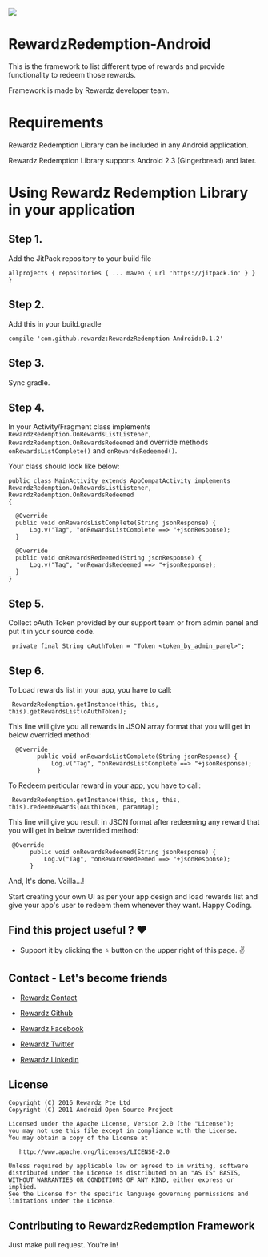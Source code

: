 [![](https://jitpack.io/v/rewardz/RewardzRedemption-Android.svg)](https://jitpack.io/#rewardz/RewardzRedemption-Android)


# RewardzRedemption-Android
This is the framework to list different type of rewards and provide functionality to redeem those rewards.

Framework is made by Rewardz developer team.

# Requirements
Rewardz Redemption Library can be included in any Android application.

Rewardz Redemption Library supports Android 2.3 (Gingerbread) and later.

# Using Rewardz Redemption Library in your application

## Step 1. 
Add the JitPack repository to your build file

`allprojects {
		repositories {
			...
			maven { url 'https://jitpack.io' }
		}
	}`

## Step 2.
Add this in your build.gradle

`compile 'com.github.rewardz:RewardzRedemption-Android:0.1.2'`

## Step 3.
Sync gradle.

## Step 4.

In your Activity/Fragment class implements `RewardzRedemption.OnRewardsListListener, RewardzRedemption.OnRewardsRedeemed`
and override methods `onRewardsListComplete()` and `onRewardsRedeemed()`.

Your class should look like below:

    public class MainActivity extends AppCompatActivity implements RewardzRedemption.OnRewardsListListener, RewardzRedemption.OnRewardsRedeemed
    {
    
      @Override
      public void onRewardsListComplete(String jsonResponse) {
          Log.v("Tag", "onRewardsListComplete ==> "+jsonResponse);
      }

      @Override
      public void onRewardsRedeemed(String jsonResponse) {
          Log.v("Tag", "onRewardsRedeemed ==> "+jsonResponse);
      }
    }
    
## Step 5.
Collect oAuth Token provided by our support team or from admin panel and put it in your source code.

     private final String oAuthToken = "Token <token_by_admin_panel>";

## Step 6.
To Load rewards list in your app, you have to call:

     RewardzRedemption.getInstance(this, this, this).getRewardsList(oAuthToken);
     
This line will give you all rewards in JSON array format that you will get in below overrided method:

      @Override
            public void onRewardsListComplete(String jsonResponse) {
                Log.v("Tag", "onRewardsListComplete ==> "+jsonResponse);
            }
     
To Redeem perticular reward in your app, you have to call:

     RewardzRedemption.getInstance(this, this, this, this).redeemRewards(oAuthToken, paramMap);
     
This line will give you result in JSON format after redeeming any reward that you will get in below overrided method:

     @Override
          public void onRewardsRedeemed(String jsonResponse) {
              Log.v("Tag", "onRewardsRedeemed ==> "+jsonResponse);
          }
     
And, It's done. Voilla...!

Start creating your own UI as per your app design and load rewards list and give your app's user to redeem them whenever they want. Happy Coding.

## Find this project useful ? ❤️

- Support it by clicking the ⭐️ button on the upper right of this page. ✌️

## Contact - Let's become friends

- [Rewardz Contact](https://rewardz.sg/rewardz/#contact)

- [Rewardz Github](https://github.com/rewardz)

- [Rewardz Facebook](https://www.facebook.com/RewardzSG/)

- [Rewardz Twitter](https://twitter.com/REWARDZ_PTE_LTD)

- [Rewardz LinkedIn](https://www.linkedin.com/company-beta/2709071/)

## License

    Copyright (C) 2016 Rewardz Pte Ltd
    Copyright (C) 2011 Android Open Source Project

    Licensed under the Apache License, Version 2.0 (the "License");
    you may not use this file except in compliance with the License.
    You may obtain a copy of the License at

       http://www.apache.org/licenses/LICENSE-2.0

    Unless required by applicable law or agreed to in writing, software
    distributed under the License is distributed on an "AS IS" BASIS,
    WITHOUT WARRANTIES OR CONDITIONS OF ANY KIND, either express or implied.
    See the License for the specific language governing permissions and
    limitations under the License.

## Contributing to RewardzRedemption Framework

Just make pull request. You're in!
